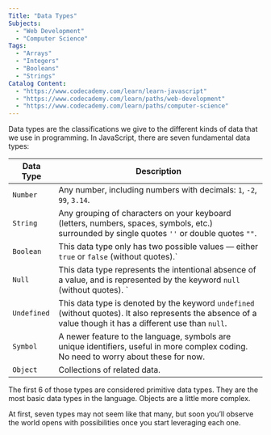 ```yaml
---
Title: "Data Types"
Subjects:
  - "Web Development"
  - "Computer Science"
Tags: 
  - "Arrays"
  - "Integers"
  - "Booleans"
  - "Strings"
Catalog Content:
  - "https://www.codecademy.com/learn/learn-javascript"
  - "https://www.codecademy.com/learn/paths/web-development"
  - "https://www.codecademy.com/learn/paths/computer-science"
---
```


Data types are the classifications we give to the different kinds of data that we use in programming. In JavaScript, there are seven fundamental data types:

| Data Type | Description |
| --- | --- |
| `Number` | Any number, including numbers with decimals: `1`, `-2`, `99`, `3.14`.|
| `String` | Any grouping of characters on your keyboard (letters, numbers, spaces, symbols, etc.) surrounded by single quotes `''` or double quotes `""`. |
| `Boolean` | This data type only has two possible values — either `true` or `false` (without quotes).` |
| `Null` | This data type represents the intentional absence of a value, and is represented by the keyword `null` (without quotes). `
| `Undefined` | This data type is denoted by the keyword `undefined` (without quotes). It also represents the absence of a value though it has a different use than `null`. |
| `Symbol` | A newer feature to the language, symbols are unique identifiers, useful in more complex coding. No need to worry about these for now. |
| `Object` | Collections of related data. |

The first 6 of those types are considered primitive data types. They are the most basic data types in the language. Objects are a little more complex. 

At first, seven types may not seem like that many, but soon you’ll observe the world opens with possibilities once you start leveraging each one.
